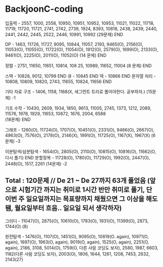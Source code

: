 # BackjoonC-coding

입출력 - 2557, 1000, 2558, 10950, 10951, 10952, 10953, 11021, 11022, 11718, 11719, 11720, 11721, 2741, 2742, 2739, 1924, 8393, 10818, 2438, 2439, 2440, 2441, 2442, 2445, 2522, 2446, 10991, 10992
(29문제) END
 

DP - 1463, 11726, 11727, 9095, 10844, 11057, 2193, 9465(O), 2156(O), 11053(O), 11055(O), 11722(O), 11054(O), 1912(O), 2579(O), 1699(O), 2133(O), 9461(O), 2225(O), 2011(O), 11052(O)
(14 문제)  END
 

정렬 - 2751, 11650, 11651, 10814, 108 25, 10989, 11652, 11004
(8 문제) END
 

스택 - 10828, 9012, 10799 END
큐 - 10845 END
덱 - 10866 END
문자열 처리 - 10808, 10809, 10820, 2743, 11655, 10824, 11656 END


기타 자료 구조 - 1406, 1158, 1168(X, 세그먼트 트리로 풀어야한다. 공부하자.)
(15문제)
 -1

기초 수학 - 10430, 2609, 1934, 1850, 9613, 11005, 2745, 1373, 1212, 2089, 11576, 1978, 1929, 11653, 10872, 1676, 2004, 6588  
(18문제) END
 

그래프 - 1260(O), 11724(O), 1707(O), 10451(O), 2331(O), 9466(O), 2667(O), 4963(O), 7576(O), 2178(O), 2146(X), 1991(O), 11725(O), 1167(X), 1967(X)
(6문제) -3

이분탐색/삼분탐색 - 1654(O), 2805(O), 2110(O), 10815(O), 10816(O), 11662(O, 다시 풀기)  END
분할정복 - 11728(O), 1780(O), 11729(O), 1992(O), 2447(O), 2448(O), 1517, 2261
(14문제) -2

Total : 120문제 // De 21 ~ De 27까지 63개 풀었음  (앞으로 시험기간 까지는 취미로 1시간 반만 취미로 풀기, 단 이번 주 일요일까지는 목표량까지 채웠으면 그 이상을 해도 됌, 월요일부터 흐음.. 일요일 되서 생각하자)
------------------------------------------------------------------------------------------------------------------------------

그리디 - 11047(O), 2875(O), 10610(O), 1783(O), 1931(O), 11399(O), 2873, 1744(O) (8)


완전탐색 - 1476(O), 1107(O), 1451(O), 9095(O), 10819(O. again), 10971(O, again), 1697(O), 1963(O, again), 9019(O, again), 1525(O, again), 2251(O, again), 2186, 3108, 5014(O), 1759(O, 다른 사람 코딩도 보자), 2580, 1987, 6603, 1182(다른 사람 코딩도 보자), 2003(O), 1806, 1644, 1261, 1208, 7453, 2632, 2143(27)
